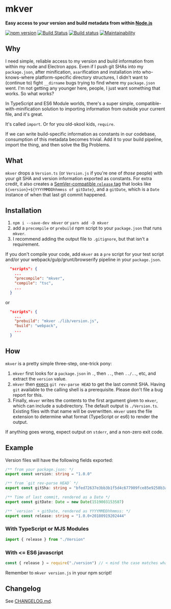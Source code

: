 # mkver

**Easy access to your version and build metadata from within
[Node.js](https://nodejs.org/)**

[![npm version](https://badge.fury.io/js/mkver.svg)](https://badge.fury.io/js/mkver)
[![Build Status](https://travis-ci.org/mceachen/mkver.svg?branch=master)](https://travis-ci.org/mceachen/mkver)
[![Build status](https://ci.appveyor.com/api/projects/status/6kw1acvoeuw02d4g/branch/master?svg=true)](https://ci.appveyor.com/project/mceachen/mkver/branch/master)
[![Maintainability](https://api.codeclimate.com/v1/badges/38d56ded57ad1f352ce5/maintainability)](https://codeclimate.com/github/mceachen/mkver/maintainability)

## Why

I need simple, reliable access to my version and build information from within
my node and Electron apps. Even if I push git SHAs into my `package.json`, after
minification, `asar`ification and installation into who-knows-where
platform-specific directory structures, I didn't want to (continue to) fight
`__dirname` bugs trying to find where my `package.json` went. I'm not getting
any younger here, people, I just want something that works. So what works?

In TypeScript and ES6 Module worlds, there's a super simple,
compatible-with-minification solution to importing information from outside your
current file, and it's great.

It's called `import`. Or for you old-skool kids, `require`.

If we can write build-specific information as constants in our codebase,
consumption of this metadata becomes trivial. Add it to your build pipeline, import the thing, and then solve the Big Problems.

## What

`mkver` drops a `Version.ts` (or `Version.js` if you're one of _those_ people)
with your git SHA and version information exported as constants. For extra
credit, it also creates a [SemVer-compatible `release`
tag](https://semver.org/#spec-item-10) that looks like
`${version}+${YYYYMMDDhhmmss of gitDate}`, and a `gitDate`, which is a `Date`
instance of when that last git commit happened.

## Installation

1. `npm i --save-dev mkver` or `yarn add -D mkver`
2. add a `precompile` or `prebuild` npm script to your `package.json` that runs
   `mkver`.
3. I recommend adding the output file to `.gitignore`, but that isn't a
   requirement.

If you don't compile your code, add `mkver` as a `pre` script for your test
script and/or your webpack/gulp/grunt/browserify pipeline in your
`package.json`.

```json
  "scripts": {
    ...
    "precompile": "mkver",
    "compile": "tsc",
    ...
  }
```

or

```json
  "scripts": {
    ...
    "prebuild": "mkver ./lib/version.js",
    "build": "webpack",
    ...
  }
```

## How

`mkver` is a pretty simple three-step, one-trick pony:

1. `mkver` first looks for a `package.json` in `.`, then `..`, then `../..`,
   etc, and extract the `version` value.
2. `mkver` then
   [execs](https://nodejs.org/api/child_process.html#child_process_child_process_exec_command_options_callback)
   `git rev-parse HEAD` to get the last commit SHA. Having `git` available to
   the calling shell is a prerequisite. Please don't file a bug report for this.
3. Finally, `mkver` writes the contents to the first argument given to `mkver`,
   which can include a subdirectory. The default output is `./Version.ts`.
   Existing files with that name will be overwritten. `mkver` uses the file
   extension to determine what format (TypeScript or es6) to render the output.

If anything goes wrong, expect output on `stderr`, and a non-zero exit code.

## Example

Version files will have the following fields exported:

```ts
/** from your package.json: */
export const version: string = "1.0.0"

/** from `git rev-parse HEAD` */
export const gitSha: string = "bfed72637e3bb3b1f5d4c677909fce85e9258b3a"

/** Time of last commit, rendered as a Date */
export const gitDate: Date = new Date(1519003153587)

/** `version` + gitDate, rendered as YYYYMMDDhhmmss: */
export const release: string = "1.0.0+20180919202444"
```

### With TypeScript or MJS Modules

```ts
import { release } from "./Version"
```

### With <= ES6 javascript

```js
const { release } = require("./version") // < mind the case matches whatever you give mkver
```

Remember to `mkver version.js` in your npm script!

## Changelog

See [CHANGELOG.md](CHANGELOG.md).
